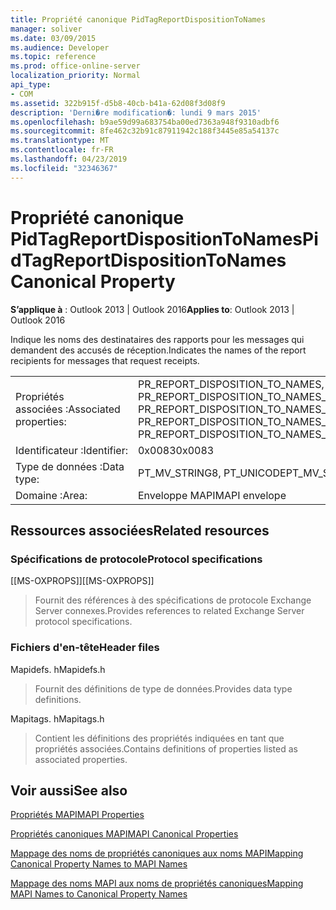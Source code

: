 ```yaml
---
title: Propriété canonique PidTagReportDispositionToNames
manager: soliver
ms.date: 03/09/2015
ms.audience: Developer
ms.topic: reference
ms.prod: office-online-server
localization_priority: Normal
api_type:
- COM
ms.assetid: 322b915f-d5b8-40cb-b41a-62d08f3d08f9
description: 'Derni�re modification�: lundi 9 mars 2015'
ms.openlocfilehash: b9ae59d99a683754ba00ed7363a948f9310adbf6
ms.sourcegitcommit: 8fe462c32b91c87911942c188f3445e85a54137c
ms.translationtype: MT
ms.contentlocale: fr-FR
ms.lasthandoff: 04/23/2019
ms.locfileid: "32346367"
---
```

# <a name="pidtagreportdispositiontonames-canonical-property"></a><span data-ttu-id="4bdd8-103">Propriété canonique PidTagReportDispositionToNames</span><span class="sxs-lookup"><span data-stu-id="4bdd8-103">PidTagReportDispositionToNames Canonical Property</span></span>

  
  
<span data-ttu-id="4bdd8-104">**S’applique à** : Outlook 2013 | Outlook 2016</span><span class="sxs-lookup"><span data-stu-id="4bdd8-104">**Applies to**: Outlook 2013 | Outlook 2016</span></span> 
  
<span data-ttu-id="4bdd8-105">Indique les noms des destinataires des rapports pour les messages qui demandent des accusés de réception.</span><span class="sxs-lookup"><span data-stu-id="4bdd8-105">Indicates the names of the report recipients for messages that request receipts.</span></span>
  
|||
|:-----|:-----|
|<span data-ttu-id="4bdd8-106">Propriétés associées :</span><span class="sxs-lookup"><span data-stu-id="4bdd8-106">Associated properties:</span></span>  <br/> |<span data-ttu-id="4bdd8-107">PR_REPORT_DISPOSITION_TO_NAMES, PR_REPORT_DISPOSITION_TO_NAMES_A, PR_REPORT_DISPOSITION_TO_NAMES_W</span><span class="sxs-lookup"><span data-stu-id="4bdd8-107">PR_REPORT_DISPOSITION_TO_NAMES, PR_REPORT_DISPOSITION_TO_NAMES_A, PR_REPORT_DISPOSITION_TO_NAMES_W</span></span>  <br/> |
|<span data-ttu-id="4bdd8-108">Identificateur :</span><span class="sxs-lookup"><span data-stu-id="4bdd8-108">Identifier:</span></span>  <br/> |<span data-ttu-id="4bdd8-109">0x0083</span><span class="sxs-lookup"><span data-stu-id="4bdd8-109">0x0083</span></span>  <br/> |
|<span data-ttu-id="4bdd8-110">Type de données :</span><span class="sxs-lookup"><span data-stu-id="4bdd8-110">Data type:</span></span>  <br/> |<span data-ttu-id="4bdd8-111">PT_MV_STRING8, PT_UNICODE</span><span class="sxs-lookup"><span data-stu-id="4bdd8-111">PT_MV_STRING8, PT_UNICODE</span></span>  <br/> |
|<span data-ttu-id="4bdd8-112">Domaine :</span><span class="sxs-lookup"><span data-stu-id="4bdd8-112">Area:</span></span>  <br/> |<span data-ttu-id="4bdd8-113">Enveloppe MAPI</span><span class="sxs-lookup"><span data-stu-id="4bdd8-113">MAPI envelope</span></span>  <br/> |
   
## <a name="related-resources"></a><span data-ttu-id="4bdd8-114">Ressources associées</span><span class="sxs-lookup"><span data-stu-id="4bdd8-114">Related resources</span></span>

### <a name="protocol-specifications"></a><span data-ttu-id="4bdd8-115">Spécifications de protocole</span><span class="sxs-lookup"><span data-stu-id="4bdd8-115">Protocol specifications</span></span>

<span data-ttu-id="4bdd8-116">[[MS-OXPROPS]]</span><span class="sxs-lookup"><span data-stu-id="4bdd8-116">[[MS-OXPROPS]]</span></span> 
  
> <span data-ttu-id="4bdd8-117">Fournit des références à des spécifications de protocole Exchange Server connexes.</span><span class="sxs-lookup"><span data-stu-id="4bdd8-117">Provides references to related Exchange Server protocol specifications.</span></span>
    
### <a name="header-files"></a><span data-ttu-id="4bdd8-118">Fichiers d'en-tête</span><span class="sxs-lookup"><span data-stu-id="4bdd8-118">Header files</span></span>

<span data-ttu-id="4bdd8-119">Mapidefs. h</span><span class="sxs-lookup"><span data-stu-id="4bdd8-119">Mapidefs.h</span></span>
  
> <span data-ttu-id="4bdd8-120">Fournit des définitions de type de données.</span><span class="sxs-lookup"><span data-stu-id="4bdd8-120">Provides data type definitions.</span></span>
    
<span data-ttu-id="4bdd8-121">Mapitags. h</span><span class="sxs-lookup"><span data-stu-id="4bdd8-121">Mapitags.h</span></span>
  
> <span data-ttu-id="4bdd8-122">Contient les définitions des propriétés indiquées en tant que propriétés associées.</span><span class="sxs-lookup"><span data-stu-id="4bdd8-122">Contains definitions of properties listed as associated properties.</span></span>
    
## <a name="see-also"></a><span data-ttu-id="4bdd8-123">Voir aussi</span><span class="sxs-lookup"><span data-stu-id="4bdd8-123">See also</span></span>



[<span data-ttu-id="4bdd8-124">Propriétés MAPI</span><span class="sxs-lookup"><span data-stu-id="4bdd8-124">MAPI Properties</span></span>](mapi-properties.md)
  
[<span data-ttu-id="4bdd8-125">Propriétés canoniques MAPI</span><span class="sxs-lookup"><span data-stu-id="4bdd8-125">MAPI Canonical Properties</span></span>](mapi-canonical-properties.md)
  
[<span data-ttu-id="4bdd8-126">Mappage des noms de propriétés canoniques aux noms MAPI</span><span class="sxs-lookup"><span data-stu-id="4bdd8-126">Mapping Canonical Property Names to MAPI Names</span></span>](mapping-canonical-property-names-to-mapi-names.md)
  
[<span data-ttu-id="4bdd8-127">Mappage des noms MAPI aux noms de propriétés canoniques</span><span class="sxs-lookup"><span data-stu-id="4bdd8-127">Mapping MAPI Names to Canonical Property Names</span></span>](mapping-mapi-names-to-canonical-property-names.md)


